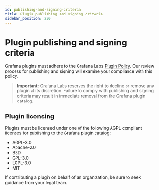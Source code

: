 ```yaml
---
id: publishing-and-signing-criteria
title: Plugin publishing and signing criteria
sidebar_position: 220
---
```


# Plugin publishing and signing criteria

Grafana plugins must adhere to the Grafana Labs [Plugin Policy](https://grafana.com/legal/plugins/). Our review process for publishing and signing will examine your compliance with this policy.

> **Important:** Grafana Labs reserves the right to decline or remove any plugin at its discretion. Failure to comply with publishing and signing criteria may result in immediate removal from the Grafana plugin catalog.

## Plugin licensing

Plugins must be licensed under one of the following AGPL compliant licenses for publishing to the Grafana plugin catalog:

- AGPL-3.0
- Apache-2.0
- BSD
- GPL-3.0
- LGPL-3.0
- MIT

If contributing a plugin on behalf of an organization, be sure to seek guidance from your legal team.
